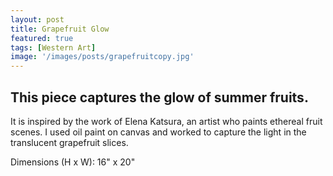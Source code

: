 ```yaml
---
layout: post
title: Grapefruit Glow
featured: true
tags: [Western Art]
image: '/images/posts/grapefruitcopy.jpg'
---
```


## This piece captures the glow of summer fruits.

It is inspired by the work of Elena Katsura, an artist who paints ethereal fruit scenes.  I used oil paint on canvas and worked to capture the light in the translucent grapefruit slices. 

Dimensions (H x W): 16" x 20"
